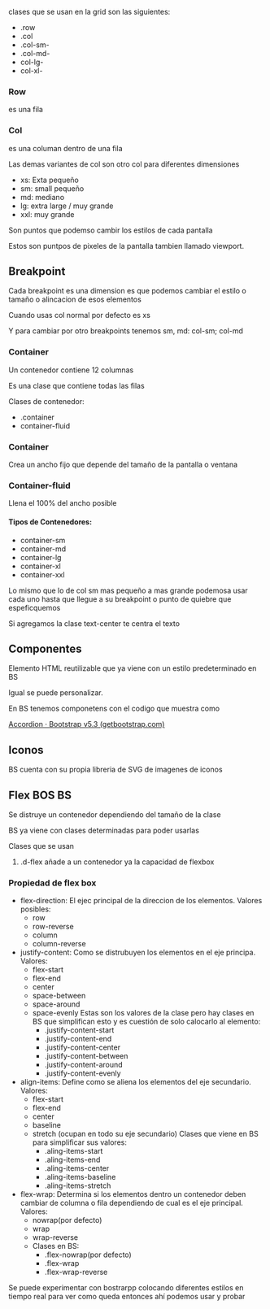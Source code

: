 clases que se usan en la grid son las siguientes:

* .row
* .col
* .col-sm-
* .col-md-
* col-lg-
* col-xl-

### Row

es una fila

### Col

es una columan dentro de una fila

Las demas variantes de col son otro col para diferentes dimensiones

* xs: Exta pequeño
* sm: small pequeño
* md: mediano
* lg: extra large / muy grande
* xxl: muy grande

Son puntos que podemso cambir los estilos de cada pantalla

Estos son puntpos de pixeles de la pantalla tambien llamado viewport.

## Breakpoint

Cada breakpoint es una dimension es que podemos cambiar el estilo o tamaño o alincacion de esos elementos



Cuando usas col normal por defecto es xs

Y para cambiar por otro breakpoints tenemos sm, md:
col-sm; col-md

### Container

Un contenedor contiene 12 columnas

Es una clase que contiene todas las filas

Clases de contenedor:

* .container
* container-fluid

### Container

Crea un ancho fijo que depende del tamaño de la pantalla o ventana

### Container-fluid

Llena el 100% del ancho posible

#### Tipos de Contenedores:

* container-sm
* container-md
* container-lg
* container-xl
* container-xxl

Lo mismo que lo de col sm mas pequeño a mas grande podemosa usar cada uno hasta que llegue a su breakpoint o punto de quiebre que espeficquemos

Si agregamos la clase text-center te centra el texto

## Componentes

Elemento HTML reutilizable que ya viene con un estilo predeterminado en BS

Igual se puede personalizar.

En BS tenemos componetens con el codigo que muestra como

[Accordion · Bootstrap v5.3 (getbootstrap.com)](https://getbootstrap.com/docs/5.3/components/accordion/)

## Iconos

BS cuenta con su propia libreria de SVG de imagenes de iconos

## Flex BOS BS

Se distruye un contenedor dependiendo del tamaño de la clase

BS ya viene con clases determinadas para poder usarlas

Clases que se usan

1. .d-flex añade a un contenedor ya la capacidad de flexbox

### Propiedad de flex box

* flex-direction: El ejec principal de la direccion de los elementos. Valores posibles:
  * row
  * row-reverse
  * column
  * column-reverse
* justify-content: Como se distrubuyen los elementos en el eje principa. Valores:
  * flex-start
  * flex-end
  * center
  * space-between
  * space-around
  * space-evenly
    Estas son los valores de la clase pero hay clases en BS que simplifican esto y es cuestión de solo calocarlo al elemento:
    * .justify-content-start
    * .justify-content-end
    * .justify-content-center
    * .justify-content-between
    * .justify-content-around
    * .justify-content-evenly
* align-items: Define como se aliena los elementos del eje secundario. Valores:
  * flex-start
  * flex-end
  * center
  * baseline
  * stretch (ocupan en todo su eje secundario)
    Clases que viene en BS para simplificar sus valores:
    * .aling-items-start
    * .aling-items-end
    * .aling-items-center
    * .aling-items-baseline
    * .aling-items-stretch
* flex-wrap: Determina si los elementos dentro un contenedor deben cambiar de columna o fila dependiendo de cual es el eje principal. Valores:
  * nowrap(por defecto)
  * wrap
  * wrap-reverse
  * Clases en BS:
    * .flex-nowrap(por defecto)
    * .flex-wrap
    * .flex-wrap-reverse

Se puede experimentar con bostrarpp colocando diferentes estilos en tiempo real para ver como queda entonces ahí podemos usar y probar
